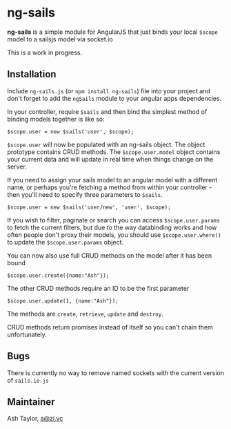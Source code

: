 ng-sails
========
**ng-sails** is a simple module for AngularJS that just binds your local `$scope` model to a sailsjs model via socket.io

This is a work in progress.

Installation
------------

Include `ng-sails.js` (or `npm install ng-sails`) file into your project and don't forget to add the `ngSails` module to your angular apps dependencies.

In your controller, require `$sails` and then bind the simplest method of binding models together is like so:

    $scope.user = new $sails('user', $scope);

`$scope.user` will now be populated with an ng-sails object. The object prototype contains CRUD methods. The `$scope.user.model` object contains your current data and will update in real time when things change on the server.

If you need to assign your sails model to an angular model with a different name, or perhaps you're fetching a method from within your controller - then you'll need to specify three parameters to `$sails`.

    $scope.user = new $sails('user/new', 'user', $scope);

If you wish to filter, paginate or search you can access `$scope.user.params` to fetch the current filters, but due to the way databinding works and how often people don't proxy their models, you should use `$scope.user.where()` to update the `$scope.user.params` object.

You can now also use full CRUD methods on the model after it has been bound

    $scope.user.create({name:"Ash"});

The other CRUD methods require an ID to be the first parameter

	$scope.user.update(1, {name:"Ash"});

The methods are `create`, `retrieve`, `update` and `destroy`.

CRUD methods return promises instead of itself so you can't chain them unfortunately.

Bugs
----------
There is currently no way to remove named sockets with the current version of `sails.io.js`

Maintainer
----------
Ash Taylor, [a@zi.vc](mailto:a@zi.vc)
